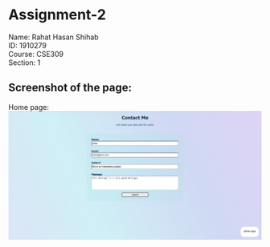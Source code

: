 # Assignment-2

Name: Rahat Hasan Shihab <br>
ID: 1910279 <br>
Course: CSE309 <br>
Section: 1 <br>

## Screenshot of the page:

Home page:
![](media/contact-me-homepage.png)